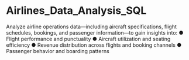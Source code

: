 # Airlines_Data_Analysis_SQL
Analyze airline operations data—including aircraft specifications, flight schedules, bookings, and passenger information—to gain insights into: ● Flight performance and punctuality ● Aircraft utilization and seating efficiency ● Revenue distribution across flights and booking channels ● Passenger behavior and boarding patterns 

